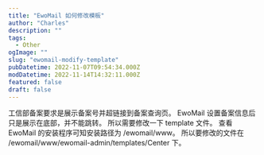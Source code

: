 ```yaml
---
title: "EwoMail 如何修改模板"
author: "Charles"
description: ""
tags:
  - Other
ogImage: ""
slug: "ewomail-modify-template"
pubDatetime: 2022-11-07T09:54:34.000Z
modDatetime: 2022-11-14T14:32:11.000Z
featured: false
draft: false
---
```


工信部备案要求是展示备案号并超链接到备案查询页。
EwoMail 设置备案信息后只是展示在底部，并不能跳转。
所以需要修改一下 template 文件。
查看 EwoMail 的安装程序可知安装路径为 /ewomail/www。
所以要修改的文件在 /ewomail/www/ewomail-admin/templates/Center 下。
